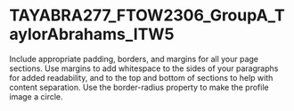 # TAYABRA277_FTOW2306_GroupA_TaylorAbrahams_ITW5
Include appropriate padding, borders, and margins for all your page sections. Use margins to add whitespace to the sides of your paragraphs for added readability, and to the top and bottom of sections to help with content separation. Use the border-radius property to make the profile image a circle.
